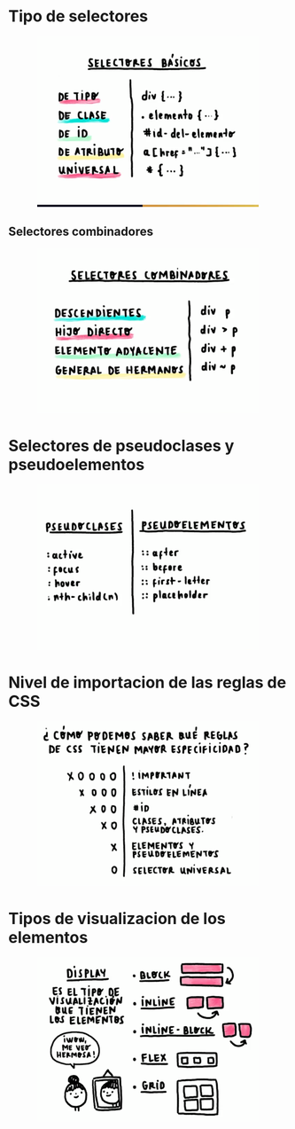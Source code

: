 # Tipo de selectores

<div style="text-align: center">
    <img src="/img/selectores.png" alt="Tipo de selectores" width="400px"/>
</div>

## Selectores combinadores

<div style="text-align: center">
    <img src="/img/selectores-combinadores.png" alt="Selectores combinadores" width="400px"/>
</div>

# Selectores de pseudoclases y pseudoelementos

<div style="text-align: center">
    <img src="/img/selectores-pseudoclases-pseudoelementos.png" alt="Selectores de pseudoclases y pseudoelementos" width="400px"/>
</div>

# Nivel de importacion de las reglas de CSS

<div style="text-align: center">
    <img src="/img/importancia-reglas-css.png" alt="Nivel de importancia reglas CSS" width="400px"/>
</div>

# Tipos de visualizacion de los elementos

<div style="text-align: center">
    <img src="/img/display.png" alt="Tipos de visualizacion de los elementos" width="400px"/>
</div>

